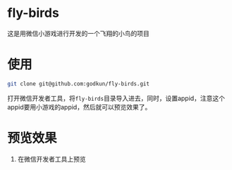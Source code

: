 # fly-birds
这是用微信小游戏进行开发的一个飞翔的小鸟的项目

# 

# 使用
```bash
git clone git@github.com:godkun/fly-birds.git
```
打开微信开发者工具，将`fly-birds`目录导入进去，同时，设置appid，注意这个appid要用小游戏的appid，然后就可以预览效果了。

# 预览效果

1. 在微信开发者工具上预览

